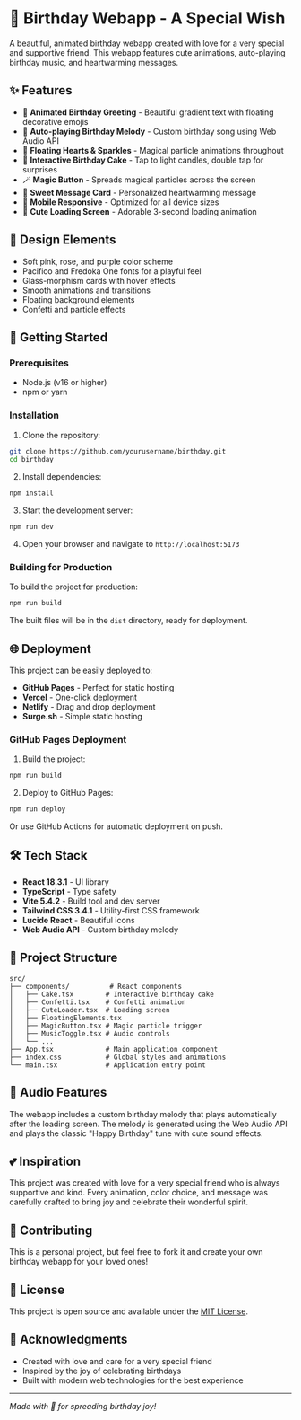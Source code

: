 # 🎉 Birthday Webapp - A Special Wish

A beautiful, animated birthday webapp created with love for a very special and supportive friend. This webapp features cute animations, auto-playing birthday music, and heartwarming messages.

## ✨ Features

- 🎈 **Animated Birthday Greeting** - Beautiful gradient text with floating decorative emojis
- 🎵 **Auto-playing Birthday Melody** - Custom birthday song using Web Audio API
- 💖 **Floating Hearts & Sparkles** - Magical particle animations throughout
- 🧁 **Interactive Birthday Cake** - Tap to light candles, double tap for surprises
- 🪄 **Magic Button** - Spreads magical particles across the screen
- 💌 **Sweet Message Card** - Personalized heartwarming message
- 📱 **Mobile Responsive** - Optimized for all device sizes
- 🎨 **Cute Loading Screen** - Adorable 3-second loading animation

## 🎨 Design Elements

- Soft pink, rose, and purple color scheme
- Pacifico and Fredoka One fonts for a playful feel
- Glass-morphism cards with hover effects
- Smooth animations and transitions
- Floating background elements
- Confetti and particle effects

## 🚀 Getting Started

### Prerequisites
- Node.js (v16 or higher)
- npm or yarn

### Installation

1. Clone the repository:
```bash
git clone https://github.com/yourusername/birthday.git
cd birthday
```

2. Install dependencies:
```bash
npm install
```

3. Start the development server:
```bash
npm run dev
```

4. Open your browser and navigate to `http://localhost:5173`

### Building for Production

To build the project for production:

```bash
npm run build
```

The built files will be in the `dist` directory, ready for deployment.

## 🌐 Deployment

This project can be easily deployed to:
- **GitHub Pages** - Perfect for static hosting
- **Vercel** - One-click deployment
- **Netlify** - Drag and drop deployment
- **Surge.sh** - Simple static hosting

### GitHub Pages Deployment

1. Build the project:
```bash
npm run build
```

2. Deploy to GitHub Pages:
```bash
npm run deploy
```

Or use GitHub Actions for automatic deployment on push.

## 🛠️ Tech Stack

- **React 18.3.1** - UI library
- **TypeScript** - Type safety
- **Vite 5.4.2** - Build tool and dev server
- **Tailwind CSS 3.4.1** - Utility-first CSS framework
- **Lucide React** - Beautiful icons
- **Web Audio API** - Custom birthday melody

## 📁 Project Structure

```
src/
├── components/          # React components
│   ├── Cake.tsx        # Interactive birthday cake
│   ├── Confetti.tsx    # Confetti animation
│   ├── CuteLoader.tsx  # Loading screen
│   ├── FloatingElements.tsx
│   ├── MagicButton.tsx # Magic particle trigger
│   ├── MusicToggle.tsx # Audio controls
│   └── ...
├── App.tsx             # Main application component
├── index.css           # Global styles and animations
└── main.tsx            # Application entry point
```

## 🎵 Audio Features

The webapp includes a custom birthday melody that plays automatically after the loading screen. The melody is generated using the Web Audio API and plays the classic "Happy Birthday" tune with cute sound effects.

## 💕 Inspiration

This project was created with love for a very special friend who is always supportive and kind. Every animation, color choice, and message was carefully crafted to bring joy and celebrate their wonderful spirit.

## 🤝 Contributing

This is a personal project, but feel free to fork it and create your own birthday webapp for your loved ones!

## 📜 License

This project is open source and available under the [MIT License](LICENSE).

## 🌟 Acknowledgments

- Created with love and care for a very special friend
- Inspired by the joy of celebrating birthdays
- Built with modern web technologies for the best experience

---

*Made with 💖 for spreading birthday joy!*
